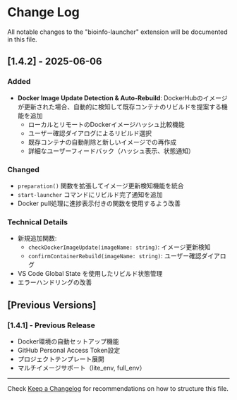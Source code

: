 # Change Log

All notable changes to the "bioinfo-launcher" extension will be documented in this file.

## [1.4.2] - 2025-06-06

### Added
- **Docker Image Update Detection & Auto-Rebuild**: DockerHubのイメージが更新された場合、自動的に検知して既存コンテナのリビルドを提案する機能を追加
  - ローカルとリモートのDockerイメージハッシュ比較機能
  - ユーザー確認ダイアログによるリビルド選択
  - 既存コンテナの自動削除と新しいイメージでの再作成
  - 詳細なユーザーフィードバック（ハッシュ表示、状態通知）

### Changed
- `preparation()` 関数を拡張してイメージ更新検知機能を統合
- `start-launcher` コマンドにリビルド完了通知を追加
- Docker pull処理に進捗表示付きの関数を使用するよう改善

### Technical Details
- 新規追加関数:
  - `checkDockerImageUpdate(imageName: string)`: イメージ更新検知
  - `confirmContainerRebuild(imageName: string)`: ユーザー確認ダイアログ
- VS Code Global State を使用したリビルド状態管理
- エラーハンドリングの改善

## [Previous Versions]

### [1.4.1] - Previous Release
- Docker環境の自動セットアップ機能
- GitHub Personal Access Token設定
- プロジェクトテンプレート展開
- マルチイメージサポート（lite_env, full_env）

---

Check [Keep a Changelog](http://keepachangelog.com/) for recommendations on how to structure this file. 